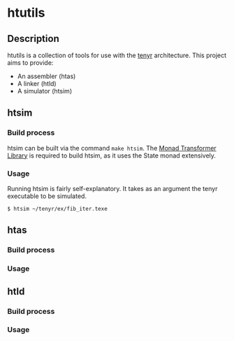 htutils
=====

## Description
htutils is a collection of tools for use with the  [tenyr](http://tenyr.info/) architecture. This project aims to provide:
 * An assembler (htas)
 * A linker (htld)
 * A simulator (htsim)

## htsim
### Build process
htsim can be built via the command `make htsim`. The [Monad Transformer Library](http://www.haskell.org/haskellwiki/Monad_Transformer_Library) is required to build htsim, as it uses the State monad extensively.
### Usage
Running htsim is fairly self-explanatory. It takes as an argument the tenyr executable to be simulated.
```
$ htsim ~/tenyr/ex/fib_iter.texe
```

## htas
### Build process
### Usage

## htld
### Build process
### Usage
